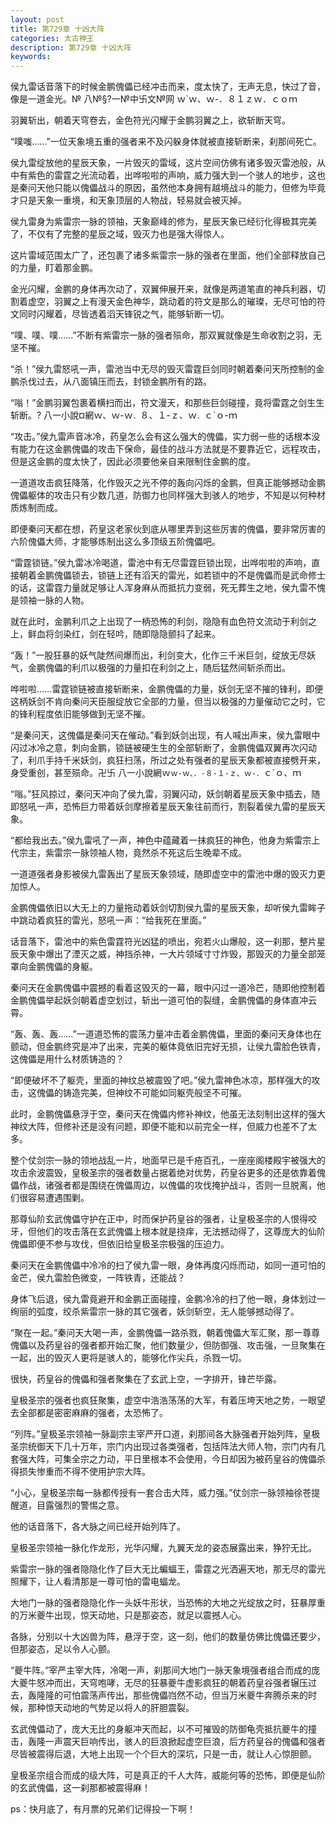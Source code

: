```yaml
---
layout: post
title: 第729章 十凶大阵
categories: 太古神王
description: 第729章 十凶大阵
keywords:
---
```


侯九雷话音落下的时候金鹏傀儡已经冲击而来，度太快了，无声无息，快过了音，像是一道金光。№  八№§?一№中卐文№网  ｗ`ｗ、ｗ-．８１ｚｗ．ｃｏｍ

羽翼斩出，朝着天穹卷去，金色符光闪耀于金鹏羽翼之上，欲斩断天穹。

“噗嗤……”一位天象境五重的强者来不及闪躲身体就被直接斩断来，刹那间死亡。

侯九雷绽放他的星辰天象，一片毁灭的雷域，这片空间仿佛有诸多毁灭雷池般，从中有紫色的雷霆之光流动着，出哗啦啦的声响，威力强大到一个骇人的地步，这也是秦问天他只能以傀儡战斗的原因，虽然他本身拥有越境战斗的能力，但修为毕竟才只是天象一重境，和天象顶层的人物战，轻易就会被灭掉。

侯九雷身为紫雷宗一脉的领袖，天象巅峰的修为，星辰天象已经衍化得极其完美了，不仅有了完整的星辰之域，毁灭力也是强大得惊人。

这片雷域范围太广了，还包裹了诸多紫雷宗一脉的强者在里面，他们全部释放自己的力量，盯着那金鹏。

金光闪耀，金鹏的身体再次动了，双翼伸展开来，就像是两道笔直的神兵利器，切割着虚空，羽翼之上有漫天金色神华，跳动着的符文是那么的璀璨，无尽可怕的符文同时闪耀着，尽皆透着滔天锋锐之气，能够斩断一切。

“噗、噗、噗……”不断有紫雷宗一脉的强者殒命，那双翼就像是生命收割之羽，无坚不摧。

“杀！”侯九雷怒吼一声，雷池当中无尽的毁灭雷霆巨剑同时朝着秦问天所控制的金鹏杀伐过去，从八面镇压而去，封锁金鹏所有的路。

“嗡！”金鹏羽翼包裹着横扫而出，符文漫天，和那些巨剑碰撞，竟将雷霆之剑生生斩断。? 八一小說¤網ｗ、ｗ-ｗ`．`８、１-ｚ、ｗ`．`ｃ`ｏ-ｍ

“攻击。”侯九雷声音冰冷，药皇怎么会有这么强大的傀儡，实力弱一些的话根本没有能力在这金鹏傀儡的攻击下保命，最佳的战斗方法就是不要靠近它，远程攻击，但是这金鹏的度太快了，因此必须要他亲自来限制住金鹏的度。

一道道攻击疯狂降落，化作毁灭之光不停的轰向闪烁的金鹏，但真正能够撼动金鹏傀儡躯体的攻击只有少数几道，防御力也同样强大到骇人的地步，不知是以何种材质炼制而成。

即便秦问天都在想，药皇这老家伙到底从哪里弄到这些厉害的傀儡，要非常厉害的六阶傀儡大师，才能够炼制出这么多顶级五阶傀儡吧。

“雷霆锁链。”侯九雷冰冷喝道，雷池中有无尽雷霆巨锁出现，出哗啦啦的声响，直接朝着金鹏傀儡锁去，锁链上还有滔天的雷光，如若锁中的不是傀儡而是武命修士的话，这雷霆力量就足够让人浑身麻从而抵抗力变弱，死无葬生之地，侯九雷不愧是领袖一脉的人物。

就在此时，金鹏利爪之上出现了一柄恐怖的利剑，隐隐有血色符文流动于利剑之上，鲜血将剑染红，剑在轻吟，随即隐隐颤抖了起来。

“轰！”一股狂暴的妖气陡然间爆而出，利剑变大，化作三千米巨剑，绽放无尽妖气，金鹏傀儡的利爪以极强的力量扣在利剑之上，随后猛然间斩杀而出。

哗啦啦……雷霆锁链被直接斩断来，金鹏傀儡的力量，妖剑无坚不摧的锋利，即便这柄妖剑不肯向秦问天臣服绽放它全部的力量，但当以极强的力量催动它之时，它的锋利程度依旧能够做到无坚不摧。

“是秦问天，这傀儡是秦问天在催动。”看到妖剑出现，有人喊出声来，侯九雷眼中闪过冰冷之意，刺向金鹏，锁链被硬生生的全部斩断了，金鹏傀儡双翼再次闪动了，利爪手持千米妖剑，疯狂扫荡，所过之处有强者的星辰天象都被直接劈开来，身受重创，甚至殒命。卍卐  八一小說網ｗ`ｗ-ｗ、．-８-１-ｚ、ｗ-．`ｃ`ｏ、ｍ

“嗡。”狂风掠过，秦问天冲向了侯九雷，羽翼闪动，妖剑朝着星辰天象中插去，随即怒吼一声，恐怖巨力带着妖剑摩擦着星辰天象往前而行，割裂着侯九雷的星辰天象。

“都给我出去。”侯九雷吼了一声，神色中蕴藏着一抹疯狂的神色，他身为紫雷宗上代宗主，紫雷宗一脉领袖人物，竟然杀不死这后生晚辈不成。

一道道强者身影被侯九雷轰出了星辰天象领域，随即虚空中的雷池中爆的毁灭力更加惊人。

金鹏傀儡依旧以大无上的力量拖动着妖剑切割侯九雷的星辰天象，却听侯九雷眸子中跳动着疯狂的雷光，怒吼一声：“给我死在里面。”

话音落下，雷池中的紫色雷霆符光凶猛的喷出，宛若火山爆般，这一刹那，整片星辰天象中爆出了湮灭之威，神挡杀神，一大片领域寸寸炸毁，那毁灭的力量全部笼罩向金鹏傀儡的身躯。

秦问天在金鹏傀儡中震撼的看着这毁灭的一幕，眼中闪过一道冷芒，随即他控制着金鹏傀儡举起妖剑朝着虚空划过，斩出一道可怕的裂缝，金鹏傀儡的身体直冲云霄。

“轰、轰、轰……”一道道恐怖的震荡力量冲击着金鹏傀儡，里面的秦问天身体也在颤动，但金鹏终究是冲了出来，完美的躯体竟依旧完好无损，让侯九雷脸色铁青，这傀儡是用什么材质铸造的？

“即便破坏不了躯壳，里面的神纹总被震毁了吧。”侯九雷神色冰凉，那样强大的攻击，这傀儡的铸造完美，但神纹不可能如同躯壳般坚不可摧。

此时，金鹏傀儡悬浮于空，秦问天在傀儡内修补神纹，他虽无法刻制出这样的强大神纹大阵，但修补还是没有问题，即便不能和以前完全一样，但威力也差不了太多。

整个仗剑宗一脉的领地战乱一片，地面早已是千疮百孔，一座座阁楼殿宇被强大的攻击余波震毁，皇极圣宗的强者数量占据着绝对优势，药皇谷更多的还是依靠着傀儡作战，诸强者都是围绕在傀儡周边，以傀儡的攻伐掩护战斗，否则一旦脱离，他们很容易遭遇围剿。

那尊仙阶玄武傀儡守护在正中，时而保护药皇谷的强者，让皇极圣宗的人恨得咬牙，但他们的攻击落在玄武傀儡上根本就是挠痒，无法撼动得了，这尊庞大的仙阶傀儡即便不参与攻伐，但依旧给皇极圣宗极强的压迫力。

秦问天在金鹏傀儡中冷冷的扫了侯九雷一眼，身体再度闪烁而动，如同一道可怕的金芒，侯九雷脸色微变，一阵铁青，还能战？

身体飞后退，侯九雷竟避开和金鹏正面碰撞，金鹏冷冷的扫了他一眼，身体划过一绚丽的弧度，绞杀紫雷宗一脉的其它强者，妖剑斩空，无人能够撼动得了。

“聚在一起。”秦问天大喝一声，金鹏傀儡一路杀戮，朝着傀儡大军汇聚，那一尊尊傀儡以及药皇谷的强者都开始汇聚，他们数量少，但防御强、攻击强，一旦聚集在一起，出的毁灭人更将是骇人的，能够化作尖兵，杀戮一切。

很快，药皇谷的傀儡和强者聚集在了玄武上空，一字排开，锋芒毕露。

皇极圣宗的强者也疯狂聚集，虚空中浩浩荡荡的大军，有着压垮天地之势，一眼望去全部都是密密麻麻的强者，太恐怖了。

“列阵。”皇极圣宗领袖一脉副宗主宰严开口道，刹那间各大脉强者开始列阵，皇极圣宗统御天下几十万年，宗门内出现过各类强者，包括阵法大师人物，宗门内有几套强大阵，可集全宗之力动，平日里根本不会使用，今日却因为被药皇谷的傀儡杀得损失惨重而不得不使用护宗大阵。

“小心，皇极圣宗每一脉都传授有一套合击大阵，威力强。”仗剑宗一脉领袖徐苍提醒道，目露强烈的警惕之意。

他的话音落下，各大脉之间已经开始列阵了。

皇极圣宗领袖一脉化作龙形，光华闪耀，九翼天龙的姿态展露出来，狰狞无比。

紫雷宗一脉的强者隐隐化作了巨大无比蝙蝠王，雷霆之光洒遍天地，那无尽的雷光照耀下，让人看清那是一尊可怕的雷电蝠龙。

大地门一脉的强者隐隐化作一头妖牛形状，当恐怖的大地之光绽放之时，狂暴厚重的万米夔牛出现，惊天动地，只是那姿态，就足以震撼人心。

各脉，分别以十大凶兽为阵，悬浮于空，这一刻，他们的数量仿佛比傀儡还要少，但那姿态，足以令人心颤。

“夔牛阵。”宰严主宰大阵，冷喝一声，刹那间大地门一脉天象境强者组合而成的庞大夔牛怒冲而出，天穹咆哮，无尽的狂暴夔牛虚影疯狂的朝着药皇谷强者辗压过去，轰隆隆的可怕震荡声传出，那些傀儡岿然不动，但当万米夔牛奔腾杀来的时候，那种惊天动地的气势足以将人的肝胆震裂。

玄武傀儡动了，庞大无比的身躯冲天而起，以不可摧毁的防御龟壳抵抗夔牛的撞击，轰隆一声震天巨响传出，骇人的巨浪掀起虚空巨浪，后方药皇谷的傀儡和强者尽皆被震得后退，大地上出现一个个巨大的深坑，只是一击，就让人心惊胆颤。

皇极圣宗组合而成的级大阵，可是真正的千人大阵，威能何等的恐怖，即便是仙阶的玄武傀儡，这一刹那都被震得麻！

ps：快月底了，有月票的兄弟们记得投一下啊！
